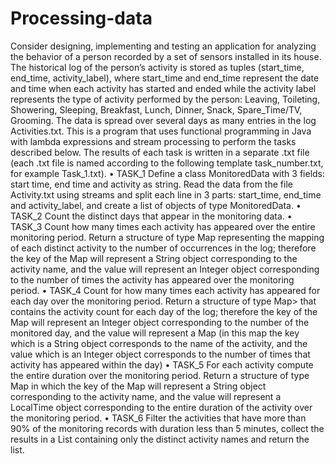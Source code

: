 # Processing-data

Consider designing, implementing and testing an application for analyzing the behavior of a person recorded by a set of sensors installed in its house. 
The historical log of the person’s activity is stored as tuples (start_time, end_time, activity_label), where start_time and end_time represent the date and time 
when each activity has started and ended while the activity label represents the type of activity performed by the person: Leaving, Toileting, Showering, Sleeping, Breakfast, Lunch, Dinner, Snack, Spare_Time/TV, Grooming. 
The data is spread over several days as many entries in the log Activities.txt.
This is a program that uses functional programming in Java with lambda expressions and stream processing to perform the tasks described below. 
The results of each task is written in a separate .txt file (each .txt file is named according to the following template task_number.txt, for example Task_1.txt). 
•	TASK_1 
Define a class MonitoredData with 3 fields: start time, end time and activity as string. Read the data from the file Activity.txt using streams and split each line in 3 parts: start_time, end_time and activity_label, and create a list of objects of type MonitoredData. 
•	TASK_2 
Count the distinct days that appear in the monitoring data. 
•	TASK_3 
Count how many times each activity has appeared over the entire monitoring period. Return a structure of type Map representing the mapping of each distinct activity to the number of occurrences in the log; therefore the key of the Map will represent a String object corresponding to the activity name, and the value will represent an Integer object corresponding to the number of times the activity has appeared over the monitoring period. 
•	TASK_4 
Count for how many times each activity has appeared for each day over the monitoring period. Return a structure of type Map> that contains the activity count for each day of the log; therefore the key of the Map will represent an Integer object corresponding to the number of the monitored day, and the value will represent a Map (in this map the key which is a String object corresponds to the name of the activity, and the value which is an Integer object corresponds to the number of times that activity has appeared within the day) 
•	TASK_5 
For each activity compute the entire duration over the monitoring period. Return a structure of type Map in which the key of the Map will represent a String object corresponding to the activity name, and the value will represent a LocalTime object corresponding to the entire duration of the activity over the monitoring period. 
•	TASK_6 
Filter the activities that have more than 90% of the monitoring records with duration less than 5 minutes, collect the results in a List containing only the distinct activity names and return the list.
